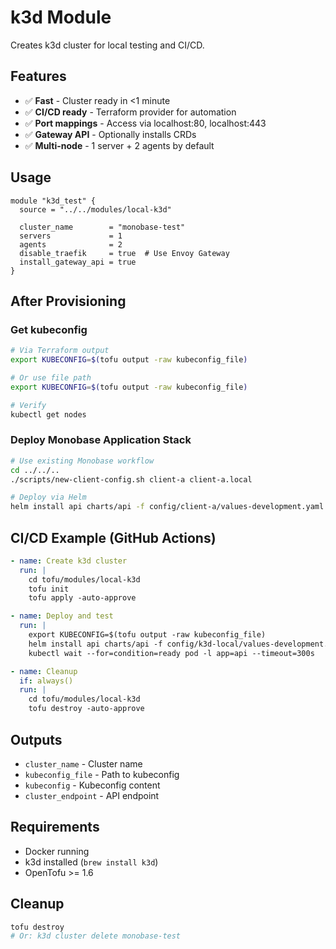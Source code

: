 # k3d Module

Creates k3d cluster for local testing and CI/CD.

## Features

- ✅ **Fast** - Cluster ready in <1 minute
- ✅ **CI/CD ready** - Terraform provider for automation
- ✅ **Port mappings** - Access via localhost:80, localhost:443
- ✅ **Gateway API** - Optionally installs CRDs
- ✅ **Multi-node** - 1 server + 2 agents by default

## Usage

```hcl
module "k3d_test" {
  source = "../../modules/local-k3d"
  
  cluster_name        = "monobase-test"
  servers             = 1
  agents              = 2
  disable_traefik     = true  # Use Envoy Gateway
  install_gateway_api = true
}
```

## After Provisioning

### Get kubeconfig

```bash
# Via Terraform output
export KUBECONFIG=$(tofu output -raw kubeconfig_file)

# Or use file path
export KUBECONFIG=$(tofu output -raw kubeconfig_file)

# Verify
kubectl get nodes
```

### Deploy Monobase Application Stack

```bash
# Use existing Monobase workflow
cd ../../..
./scripts/new-client-config.sh client-a client-a.local

# Deploy via Helm
helm install api charts/api -f config/client-a/values-development.yaml
```

## CI/CD Example (GitHub Actions)

```yaml
- name: Create k3d cluster
  run: |
    cd tofu/modules/local-k3d
    tofu init
    tofu apply -auto-approve

- name: Deploy and test
  run: |
    export KUBECONFIG=$(tofu output -raw kubeconfig_file)
    helm install api charts/api -f config/k3d-local/values-development.yaml
    kubectl wait --for=condition=ready pod -l app=api --timeout=300s

- name: Cleanup
  if: always()
  run: |
    cd tofu/modules/local-k3d
    tofu destroy -auto-approve
```

## Outputs

- `cluster_name` - Cluster name
- `kubeconfig_file` - Path to kubeconfig
- `kubeconfig` - Kubeconfig content
- `cluster_endpoint` - API endpoint

## Requirements

- Docker running
- k3d installed (`brew install k3d`)
- OpenTofu >= 1.6

## Cleanup

```bash
tofu destroy
# Or: k3d cluster delete monobase-test
```
